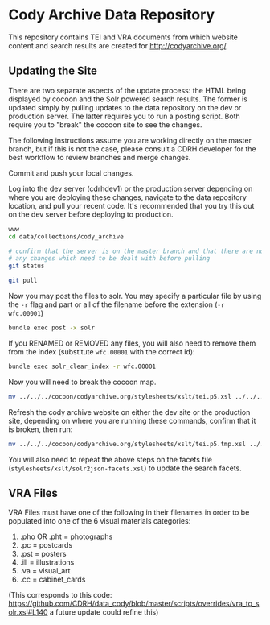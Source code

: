 # Cody Archive Data Repository

This repository contains TEI and VRA documents from which website content and search results are created for http://codyarchive.org/.

## Updating the Site

There are two separate aspects of the update process:  the HTML being displayed by cocoon and the Solr powered search results.  The former is updated simply by pulling updates to the data repository on the dev or production server.  The latter requires you to run a posting script.  Both require you to "break" the cocoon site to see the changes.

The following instructions assume you are working directly on the master branch, but if this is not the case, please consult a CDRH developer for the best workflow to review branches and merge changes.

Commit and push your local changes.

Log into the dev server (cdrhdev1) or the production server depending on where you are deploying these changes, navigate to the data repository location, and pull your recent code.  It's recommended that you try this out on the dev server before deploying to production.

```bash
www
cd data/collections/cody_archive

# confirm that the server is on the master branch and that there are not
# any changes which need to be dealt with before pulling
git status

git pull
```

Now you may post the files to solr.  You may specify a particular file by using the `-r` flag and part or all of the filename before the extension (`-r wfc.00001`)

```bash
bundle exec post -x solr
```

If you RENAMED or REMOVED any files, you will also need to remove them from the index (substitute `wfc.00001` with the correct id):

```bash
bundle exec solr_clear_index -r wfc.00001
```

Now you will need to break the cocoon map.

```bash
mv ../../../cocoon/codyarchive.org/stylesheets/xslt/tei.p5.xsl ../../../cocoon/codyarchive.org/stylesheets/xslt/tei.p5.tmp.xsl
```

Refresh the cody archive website on either the dev site or the production site, depending on where you are running these commands, confirm that it is broken, then run:

```bash
mv ../../../cocoon/codyarchive.org/stylesheets/xslt/tei.p5.tmp.xsl ../../../cocoon/codyarchive.org/stylesheets/xslt/tei.p5.xsl
```

You will also need to repeat the above steps on the facets file (`stylesheets/xslt/solr2json-facets.xsl`) to update the search facets.  

## VRA Files

VRA Files must have one of the following in their filenames in order to be populated into one of the 6 visual materials categories: 

1. .pho OR .pht = photographs
2. .pc = postcards
3. .pst = posters
4. .ill = illustrations
5. .va = visual_art
6. .cc = cabinet_cards

(This corresponds to this code: https://github.com/CDRH/data_cody/blob/master/scripts/overrides/vra_to_solr.xsl#L140 a future update could refine this)
